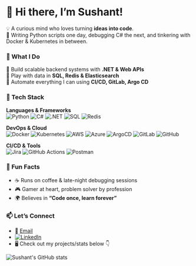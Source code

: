 # 👋 Hi there, I’m Sushant!  

💡 A curious mind who loves turning **ideas into code**.  
🐍 Writing Python scripts one day, debugging C# the next, and tinkering with Docker & Kubernetes in between.  

### 🚀 What I Do
🔹 Build scalable backend systems with **.NET & Web APIs**  
🔹 Play with data in **SQL, Redis & Elasticsearch**  
🔹 Automate everything I can using **CI/CD, GitLab, Argo CD**  

### 🚀 Tech Stack  

**Languages & Frameworks**  
![Python](https://img.shields.io/badge/Python-3776AB?style=for-the-badge&logo=python&logoColor=white)
![C#](https://img.shields.io/badge/C%23-239120?style=for-the-badge&logo=c-sharp&logoColor=white)
![.NET](https://img.shields.io/badge/.NET-512BD4?style=for-the-badge&logo=dotnet&logoColor=white)
![SQL](https://img.shields.io/badge/SQL-336791?style=for-the-badge&logo=postgresql&logoColor=white)
![Redis](https://img.shields.io/badge/Redis-DC382D?style=for-the-badge&logo=redis&logoColor=white)

**DevOps & Cloud**  
![Docker](https://img.shields.io/badge/Docker-2496ED?style=for-the-badge&logo=docker&logoColor=white)
![Kubernetes](https://img.shields.io/badge/Kubernetes-326CE5?style=for-the-badge&logo=kubernetes&logoColor=white)
![AWS](https://img.shields.io/badge/AWS-FF9900?style=for-the-badge&logo=AWS&logoColor=white)
![Azure](https://img.shields.io/badge/Azure-0078D4?style=for-the-badge&logo=Azure&logoColor=white)
![ArgoCD](https://img.shields.io/badge/ArgoCD-FE4A49?style=for-the-badge&logo=argo&logoColor=white)
![GitLab](https://img.shields.io/badge/GitLab-FC6D26?style=for-the-badge&logo=gitlab&logoColor=white)
![GitHub](https://img.shields.io/badge/GitHub-181717?style=for-the-badge&logo=github&logoColor=white)

**CI/CD & Tools**  
![Jira](https://img.shields.io/badge/Jira-0052CC?style=for-the-badge&logo=jira&logoColor=white)
![GitHub Actions](https://img.shields.io/badge/GitHub%20Actions-2088FF?style=for-the-badge&logo=github-actions&logoColor=white)
![Postman](https://img.shields.io/badge/Postman-FF6C37?style=for-the-badge&logo=postman&logoColor=white)


### 🎯 Fun Facts
- ☕ Runs on coffee & late-night debugging sessions  
- 🎮 Gamer at heart, problem solver by profession  
- 🌍 Believes in **“Code once, learn forever”**
  

### 📫 Let’s Connect
- 📧 [Email](mailto:sushant@gmail.com)  
- [![LinkedIn](https://img.shields.io/badge/LinkedIn-blue?style=flat&logo=linkedin&logoColor=white)](https://www.linkedin.com/in/sushantvs/)
- 🖥️ Check out my projects/stats below 👇

![Sushant's GitHub stats](https://github-readme-stats.vercel.app/api?username=sushantvs&show_icons=true&theme=radical) 

<!-- ## Hi there 👋

# 👋 Hey, I’m Sushant!  

🚀 Software Engineer | ⚡ Problem Solver | 🌍 Lifelong Learner  

- 🧑‍💻 Writing clean & scalable code in **Python | C# | C++**  
- 🏗️ Building robust apps with **.NET Core, Web APIs**  
- 🗄️ Data whisperer: **SQL, MongoDB, Elasticsearch**  
- ☁️ Exploring **Kubernetes, Docker, CI/CD pipelines (GitLab, Argo CD)**  
- 🧠 Passionate about **algorithms, data structures, and automation**  

🌱 *“Code. Learn. Share. Repeat.”*  

📊 Check out my GitHub stats:  

![Sushant's GitHub stats](https://github-readme-stats.vercel.app/api?username=YOURUSERNAME&show_icons=true&theme=radical)  

📫 Reach me on [LinkedIn](https://www.linkedin.com/in/sushantvs/) or via [Email](mailto:sushantvs@gmail.com)


**sushantvs/sushantvs** is a ✨ _special_ ✨ repository because its `README.md` (this file) appears on your GitHub profile.

Here are some ideas to get you started:

- 🔭 I’m currently working on ...
- 🌱 I’m currently learning ...
- 👯 I’m looking to collaborate on ...
- 🤔 I’m looking for help with ...
- 💬 Ask me about ...
- 📫 How to reach me: ...
- 😄 Pronouns: ...
- ⚡ Fun fact: ...
-->
